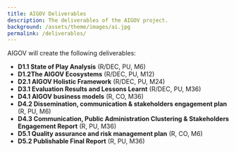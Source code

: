 ```yaml
---
title: AIGOV Deliverables
description: The deliverables of the AIGOV project.
background: /assets/theme/images/ai.jpg
permalink: /deliverables/
---
```


AIGOV will create the following deliverables:

- **D1.1 State of Play Analysis**  (R/DEC, PU, M6)
- **D1.2The AIGOV Ecosystems** (R/DEC, PU, M12)
- **D2.1 AIGOV Holistic Framework** (R/DEC, PU, M24)
- **D3.1 Evaluation Results and Lessons Learnt** (R/DEC, PU, M36)
- **D4.1 AIGOV business models** (R, CO, M36)
- **D4.2 Dissemination, communication & stakeholders engagement plan** (R, PU, M6)
- **D4.3 Communication, Public Administration Clustering & Stakeholders Engagement Report** (R, PU, M36)
- **D5.1 Quality assurance and risk management plan** (R, CO, M6)
- **D5.2 Publishable Final Report** (R, PU, M36)
